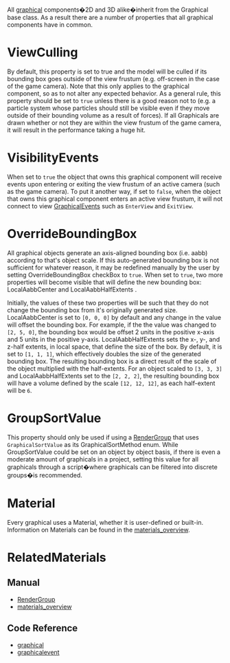 All [graphical](https://github.com/PlasmaEngine/PlasmaDocs/blob/master/code_reference/class_reference/graphical.markdown) components�2D and 3D alike�inherit from the Graphical base class. As a result there are a number of properties that all graphical components have in common.


 # ViewCulling

By default, this property is set to true and the model will be culled if its bounding box goes outside of the view frustum (e.g. off-screen in the case of the game camera). Note that this only applies to the graphical component, so as to not alter any expected behavior. As a general rule, this property should be set to `true` unless there is a good reason not to (e.g. a particle system whose particles should still be visible even if they move outside of their bounding volume as a result of forces). If all Graphicals are drawn whether or not they are within the view frustum of the game camera, it will result in the performance taking a huge hit.

 # VisibilityEvents

When set to `true` the object that owns this graphical component will receive events upon entering or exiting the view frustum of an active camera (such as the game camera). To put it another way, if set to `false`, when the object that owns this graphical component enters an active view frustum, it will not connect to view [GraphicalEvents](https://github.com/PlasmaEngine/PlasmaDocs/blob/master/code_reference/class_reference/graphicalevent.markdown) such as `EnterView` and `ExitView`.

 # OverrideBoundingBox

All graphical objects generate an axis-aligned bounding box (i.e. aabb) according to that's object scale.  If this auto-generated bounding box is not sufficient for whatever reason, it may be redefined manually by the user by setting OverrideBoundingBox checkBox to `true`. When set to `true`, two more properties will become visible that will define the new bounding box: LocalAabbCenter  and LocalAabbHalfExtents .


Initially, the values of these two properties will be such that they do not change the bounding box from it's originally generated size. LocalAabbCenter  is set to `[0, 0, 0]` by default and any change in the value will offset the bounding box. For example, if the the value was changed to `[2, 5, 0]`, the bounding box would be offset 2 units in the positive x-axis and 5 units in the positive y-axis. LocalAabbHalfExtents  sets the x-, y-, and z-half extents, in local space, that define the size of the box. By default, it is set to `[1, 1, 1]`, which effectively doubles the size of the generated bounding box. The resulting bounding box is a direct result of the scale of the object multiplied with the half-extents. For an object scaled to `[3, 3, 3]` and LocalAabbHalfExtents  set to the `[2, 2, 2]`, the resulting bounding box will have a volume defined by the scale `[12, 12, 12]`, as each half-extent will be `6`.


 # GroupSortValue

This property should only be used if using a [RenderGroup](https://github.com/PlasmaEngine/PlasmaDocs/blob/master/plasma_editor_documentation/plasmamanual/graphics/rendergroups.markdown) that uses `GraphicalSortValue` as its GraphicalSortMethod enum. While GroupSortValue  could be set on an object by object basis, if there is even a moderate amount of graphicals in a project, setting this value for all graphicals through a script�where graphicals can be filtered into discrete groups�is recommended.

 # Material

Every graphical uses a Material, whether it is user-defined or built-in. Information on Materials can be found in the [materials_overview](https://github.com/PlasmaEngine/PlasmaDocs/blob/master/plasma_editor_documentation/plasmamanual/graphics/materials/materials_overview.markdown).

 # RelatedMaterials
 ## Manual
- [RenderGroup](https://github.com/PlasmaEngine/PlasmaDocs/blob/master/plasma_editor_documentation/plasmamanual/graphics/rendergroups.markdown)
- [materials_overview](https://github.com/PlasmaEngine/PlasmaDocs/blob/master/plasma_editor_documentation/plasmamanual/graphics/materials/materials_overview.markdown)

 ## Code Reference
- [graphical](https://github.com/PlasmaEngine/PlasmaDocs/blob/master/code_reference/class_reference/graphical.markdown)
- [graphicalevent](https://github.com/PlasmaEngine/PlasmaDocs/blob/master/code_reference/class_reference/graphicalevent.markdown)
 

 
